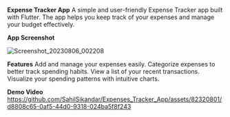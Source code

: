**Expense Tracker App**
A simple and user-friendly Expense Tracker app built with Flutter. The app helps you keep track of your expenses and manage your budget effectively.

**App Screenshot**

![Screenshot_20230806_002208](https://github.com/SahilSikandar/Expenses_Tracker_App/assets/82320801/a6e895e4-9baa-4e09-83fd-5d5c39792809)

**Features**
Add and manage your expenses easily.
Categorize expenses to better track spending habits.
View a list of your recent transactions.
Visualize your spending patterns with intuitive charts.

**Demo Video**
https://github.com/SahilSikandar/Expenses_Tracker_App/assets/82320801/d8808c65-0af5-44d0-9318-024ba5f8f243

